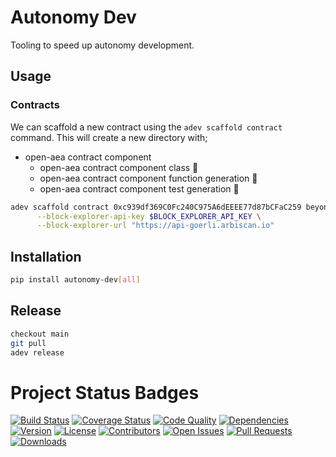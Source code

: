 # Autonomy Dev

Tooling to speed up autonomy development.

## Usage

### Contracts

We can scaffold a new contract using the `adev scaffold contract` command. This will create a new directory with;
- open-aea contract component
    - open-aea contract component class 🎉
    - open-aea contract component function generation 🚧
    - open-aea contract component test generation 🚧


```bash
adev scaffold contract 0xc939df369C0Fc240C975A6dEEEE77d87bCFaC259 beyond_pricer \
      --block-explorer-api-key $BLOCK_EXPLORER_API_KEY \
      --block-explorer-url "https://api-goerli.arbiscan.io"
```


## Installation

```bash
pip install autonomy-dev[all]
```
## Release

```bash
checkout main
git pull
adev release
```


# Project Status Badges

[![Build Status](https://img.shields.io/github/actions/workflow/status/8ball030/auto_dev/build.yaml?branch=main)](https://github.com/8ball030/auto_dev/actions/workflows/build.yaml)
[![Coverage Status](https://img.shields.io/codecov/c/github/8ball030/auto_dev)](https://codecov.io/gh/8ball030/auto_dev)
[![Code Quality](https://img.shields.io/scrutinizer/quality/g/8ball030/auto_dev)](https://scrutinizer-ci.com/g/8ball030/auto_dev/)
[![Dependencies](https://img.shields.io/librariesio/release/npm/auto_dev)](https://libraries.io/npm/auto_dev)
[![Version](https://img.shields.io/github/v/release/8ball030/auto_dev)](https://github.com/8ball030/auto_dev/releases)
[![License](https://img.shields.io/github/license/8ball030/auto_dev)](https://github.com/8ball030/auto_dev/blob/main/LICENSE)
[![Contributors](https://img.shields.io/github/contributors/8ball030/auto_dev)](https://github.com/8ball030/auto_dev/graphs/contributors)
[![Open Issues](https://img.shields.io/github/issues/8ball030/auto_dev)](https://github.com/8ball030/auto_dev/issues)
[![Pull Requests](https://img.shields.io/github/issues-pr/8ball030/auto_dev)](https://github.com/8ball030/auto_dev/pulls)
[![Downloads](https://img.shields.io/github/downloads/8ball030/auto_dev/total)](https://github.com/8ball030/auto_dev/releases)

